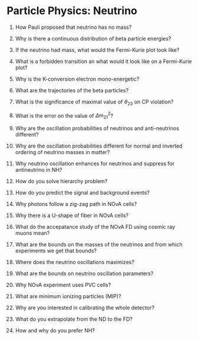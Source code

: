 # Particle Physics: **Neutrino**


1. How Pauli proposed that neutrino has no mass?


2. Why is there a continuous distribution of beta particle energies?
    <span style="color:blue">
    
    </span>    

3. If the neutrino had mass, what would the Fermi-Kurie plot look like?
    <span style="color:blue">   </span>    

4. What is a forbidden transition an what would it look like on a Fermi-Kurie 
plot?
    <span style="color:blue">   </span>    

5. Why is the K-conversion electron mono-energetic?
    <span style="color:blue">   </span>    

6. What are the trajectories of the beta particles?
    <span style="color:blue">   </span> 
7. What is the significance of maximal value of $\theta_{23}$ on CP violation?
8. What is the error on the value of $\Delta m^{2}_{21}$?
9. Why are the oscillation probabilities of neutrinos and anti-neutrinos different?
10. Why are the oscillation probabilities different for normal and inverted ordering of neutrino masses in matter?
11. Why neutrino oscillation enhances for neutrinos and suppress for antineutrino in NH?
12. How do you solve hierarchy problem?
13. How do you predict the signal and background events?
14. Why photons follow a zig-zag path in NOvA cells?
15. Why there is a U-shape of fiber in NOvA cells?
16. What do the accepatance study of the NOvA FD using cosmic ray muons mean?
17. What are the bounds on the masses of the neutrinos and from which experiments we get that bounds?
18. Where does the neutrino oscillations maximizes?
19. What are the bounds on neutrino oscillation parameters?
20. Why NOvA experiment uses PVC cells?
21. What are minimum ionizing particles (MIP)?
22. Why are you interested in calibrating the whole detector?
23. What do you extrapolate from the ND to the FD?
24. How and why do you prefer NH?

